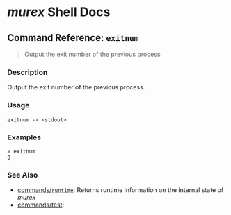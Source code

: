 # _murex_ Shell Docs

## Command Reference: `exitnum`

> Output the exit number of the previous process

### Description

Output the exit number of the previous process.

### Usage

    exitnum -> <stdout>

### Examples

    » exitnum
    0

### See Also

* [commands/`runtime`](../commands/runtime.md):
  Returns runtime information on the internal state of _murex_
* [commands/test](../commands/test.md):
  